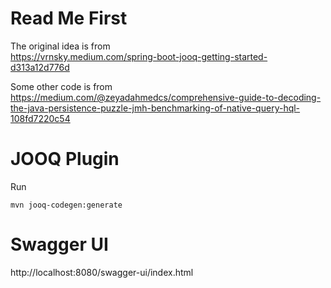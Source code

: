 # Read Me First

The original idea is from  
https://vrnsky.medium.com/spring-boot-jooq-getting-started-d313a12d776d

Some other code is from  
https://medium.com/@zeyadahmedcs/comprehensive-guide-to-decoding-the-java-persistence-puzzle-jmh-benchmarking-of-native-query-hql-108fd7220c54

# JOOQ Plugin

Run

```
mvn jooq-codegen:generate
```

# Swagger UI

http://localhost:8080/swagger-ui/index.html